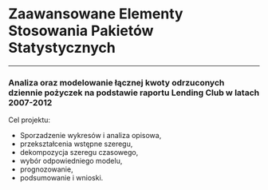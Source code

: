 # Zaawansowane Elementy Stosowania Pakietów Statystycznych
---
### Analiza oraz modelowanie łącznej kwoty odrzuconych dziennie pożyczek na podstawie raportu Lending Club w latach 2007-2012

Cel projektu:
- Sporzadzenie wykresów i analiza opisowa,
- przekształcenia wstępne szeregu,
- dekompozycja szeregu czasowego,
- wybór odpowiedniego modelu,
- prognozowanie,
- podsumowanie i wnioski.
